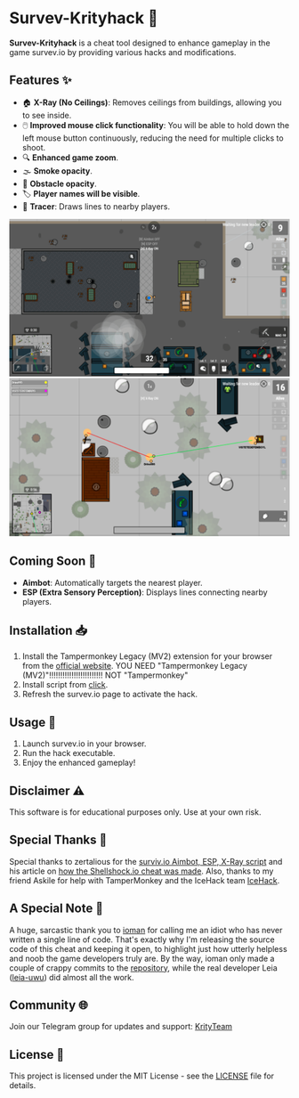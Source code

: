 # Survev-Krityhack 🎯

**Survev-Krityhack** is a cheat tool designed to enhance gameplay in the game survev.io by providing various hacks and modifications.

## Features ✨
- 🏠 **X-Ray (No Ceilings)**: Removes ceilings from buildings, allowing you to see inside.
- 🖱️ **Improved mouse click functionality**: You will be able to hold down the left mouse button continuously, reducing the need for multiple clicks to shoot.
- 🔍 **Enhanced game zoom**.
- 🌫️ **Smoke opacity**.
- 🧱 **Obstacle opacity**.
- 🏷️ **Player names will be visible**.
- 🔫 **Tracer**: Draws lines to nearby players.

![hack](./github-images/hack.png)
![tracer](./github-images/tracer.png)

## Coming Soon 🚧
- **Aimbot**: Automatically targets the nearest player.
- **ESP (Extra Sensory Perception)**: Displays lines connecting nearby players.

## Installation 📥
1. Install the Tampermonkey Legacy (MV2) extension for your browser from the [official website](https://www.tampermonkey.net/).
YOU NEED "Tampermonkey Legacy (MV2)"!!!!!!!!!!!!!!!!!!!!!!!! NOT "Tampermonkey"
2. Install script from [click](https://raw.githubusercontent.com/Drino955/survev-krityhack/main/krityhack.user.js).
3. Refresh the survev.io page to activate the hack.

## Usage 🚀
1. Launch survev.io in your browser.
2. Run the hack executable.
3. Enjoy the enhanced gameplay!

## Disclaimer ⚠️
This software is for educational purposes only. Use at your own risk.

## Special Thanks 🙌
Special thanks to zertalious for the [surviv.io Aimbot, ESP, X-Ray script](https://greasyfork.org/en/scripts/439241-surviv-io-aimbot-esp-x-ray) and his article on [how the Shellshock.io cheat was made](https://www.zertalious.xyz/how-was-the-shellshock-io-cheat-made/).
Also, thanks to my friend Askile for help with TamperMonkey and the IceHack team [IceHack](https://github.com/humphreygaming/surviv-cheat-source).

## A Special Note 📝

A huge, sarcastic thank you to [ioman](https://github.com/IOMAN1) for calling me an idiot who has never written a single line of code. That's exactly why I'm releasing the source code of this cheat and keeping it open, to highlight just how utterly helpless and noob the game developers truly are. By the way, ioman only made a couple of crappy commits to the [repository](https://github.com/leia-uwu/survev), while the real developer Leia ([leia-uwu](https://github.com/leia-uwu)) did almost all the work.

## Community 🌐
Join our Telegram group for updates and support: [KrityTeam](https://t.me/krityteam/)

## License 📄
This project is licensed under the MIT License - see the [LICENSE](LICENSE) file for details.
